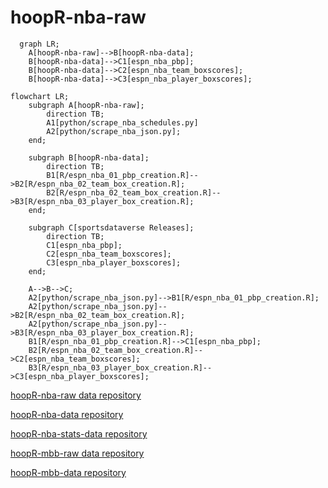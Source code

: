 # hoopR-nba-raw

```mermaid
  graph LR;
    A[hoopR-nba-raw]-->B[hoopR-nba-data];
    B[hoopR-nba-data]-->C1[espn_nba_pbp];
    B[hoopR-nba-data]-->C2[espn_nba_team_boxscores];
    B[hoopR-nba-data]-->C3[espn_nba_player_boxscores];

```

```mermaid
flowchart LR;
    subgraph A[hoopR-nba-raw];
        direction TB;
        A1[python/scrape_nba_schedules.py]
        A2[python/scrape_nba_json.py];
    end;

    subgraph B[hoopR-nba-data];
        direction TB;
        B1[R/espn_nba_01_pbp_creation.R]-->B2[R/espn_nba_02_team_box_creation.R];
        B2[R/espn_nba_02_team_box_creation.R]-->B3[R/espn_nba_03_player_box_creation.R];
    end;

    subgraph C[sportsdataverse Releases];
        direction TB;
        C1[espn_nba_pbp];
        C2[espn_nba_team_boxscores];
        C3[espn_nba_player_boxscores];
    end;

    A-->B-->C;
    A2[python/scrape_nba_json.py]-->B1[R/espn_nba_01_pbp_creation.R];
    A2[python/scrape_nba_json.py]-->B2[R/espn_nba_02_team_box_creation.R];
    A2[python/scrape_nba_json.py]-->B3[R/espn_nba_03_player_box_creation.R];
    B1[R/espn_nba_01_pbp_creation.R]-->C1[espn_nba_pbp];
    B2[R/espn_nba_02_team_box_creation.R]-->C2[espn_nba_team_boxscores];
    B3[R/espn_nba_03_player_box_creation.R]-->C3[espn_nba_player_boxscores];

```

[hoopR-nba-raw data repository](https://github.com/sportsdataverse/hoopR-nba-raw)

[hoopR-nba-data repository](https://github.com/sportsdataverse/hoopR-nba-data)

[hoopR-nba-stats-data repository](https://github.com/sportsdataverse/hoopR-nba-stats-data)

[hoopR-mbb-raw data repository](https://github.com/sportsdataverse/hoopR-mbb-raw)

[hoopR-mbb-data repository](https://github.com/sportsdataverse/hoopR-mbb-data)
